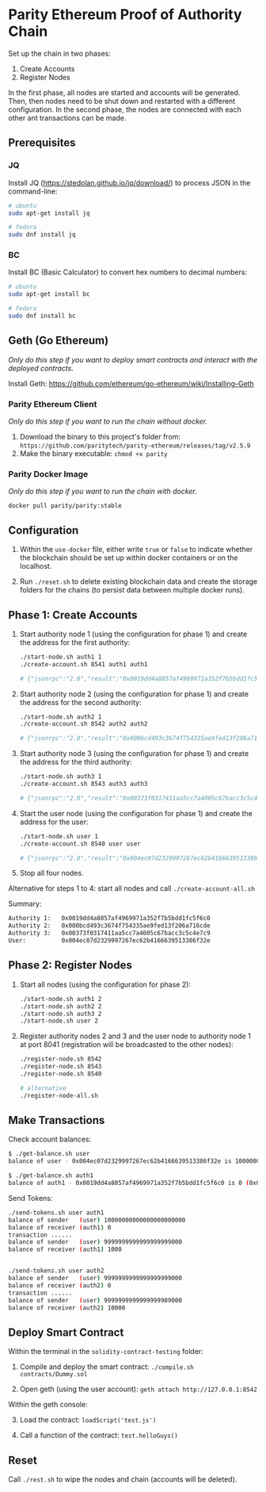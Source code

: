 # Parity Ethereum Proof of Authority Chain

Set up the chain in two phases:

1. Create Accounts
2. Register Nodes

In the first phase, all nodes are started and accounts will be generated. Then, then nodes need to be shut down and restarted with a different configuration. In the second phase, the nodes are connected with each other ant transactions can be made.

## Prerequisites

### JQ

Install JQ (https://stedolan.github.io/jq/download/) to process JSON in the command-line:

```bash
# ubuntu
sudo apt-get install jq

# fedora
sudo dnf install jq
```

### BC

Install BC (Basic Calculator) to convert hex numbers to decimal numbers:

```bash
# ubuntu
sudo apt-get install bc

# fedora
sudo dnf install bc
```

## Geth (Go Ethereum)

_Only do this step if you want to deploy smart contracts and interact with the deployed contracts._

Install Geth: https://github.com/ethereum/go-ethereum/wiki/Installing-Geth

### Parity Ethereum Client

_Only do this step if you want to run the chain without docker._

1. Download the binary to this project's folder from:
   `https://github.com/paritytech/parity-ethereum/releases/tag/v2.5.9`
2. Make the binary executable:
   `chmod +x parity`

### Parity Docker Image

_Only do this step if you want to run the chain with docker._

`docker pull parity/parity:stable`

## Configuration

1. Within the `use-docker` file, either write `true` or `false` to indicate whether the blockchain should be set up within docker containers or on the localhost.

2. Run `./reset.sh` to delete existing blockchain data and create the storage folders for the chains (to persist data between multiple docker runs).

## Phase 1: Create Accounts

1. Start authority node 1 (using the configuration for phase 1) and create the address for the first authority:

   ```bash
   ./start-node.sh auth1 1
   ./create-account.sh 8541 auth1 auth1

   # {"jsonrpc":"2.0","result":"0x0019dd4a8857af4969971a352f7b5bdd1fc5f6c0","id":0}
   ```

2. Start authority node 2 (using the configuration for phase 1) and create the address for the second authority:

   ```bash
   ./start-node.sh auth2 1
   ./create-account.sh 8542 auth2 auth2

   # {"jsonrpc":"2.0","result":"0x000bcd493c3674f754335ae9fed13f206a716cde","id":0}
   ```

3. Start authority node 3 (using the configuration for phase 1) and create the address for the third authority:

   ```bash
   ./start-node.sh auth3 1
   ./create-account.sh 8543 auth3 auth3

   # {"jsonrpc":"2.0","result":"0x00373f0317411aa5cc7a4005c67bacc3c5c4e7c9","id":0}
   ```

4. Start the user node (using the configuration for phase 1) and create the address for the user:

   ```bash
   ./start-node.sh user 1
   ./create-account.sh 8540 user user

   # {"jsonrpc":"2.0","result":"0x004ec07d2329997267ec62b4166639513386f32e","id":0}
   ```

5. Stop all four nodes.

Alternative for steps 1 to 4: start all nodes and call `./create-account-all.sh`

Summary:

```bash
Authority 1:   0x0019dd4a8857af4969971a352f7b5bdd1fc5f6c0
Authority 2:   0x000bcd493c3674f754335ae9fed13f206a716cde
Authority 3:   0x00373f0317411aa5cc7a4005c67bacc3c5c4e7c9
User:          0x004ec07d2329997267ec62b4166639513386f32e
```

## Phase 2: Register Nodes

1. Start all nodes (using the configuration for phase 2):

   ```bash
   ./start-node.sh auth1 2
   ./start-node.sh auth2 2
   ./start-node.sh auth3 2
   ./start-node.sh user 2
   ```

2. Register authority nodes 2 and 3 and the user node to authority node 1 at port 8041 (registration will be broadcasted to the other nodes):

    ```bash
    ./register-node.sh 8542
    ./register-node.sh 8543
    ./register-node.sh 8540

    # alternative
    ./register-node-all.sh
    ```

## Make Transactions

Check account balances:

```bash
$ ./get-balance.sh user
balance of user - 0x004ec07d2329997267ec62b4166639513386f32e is 10000000000000000000000 (0x21e19e0c9bab2400000)

$ ./get-balance.sh auth1
balance of auth1 - 0x0019dd4a8857af4969971a352f7b5bdd1fc5f6c0 is 0 (0x0)
```

Send Tokens:

```bash
./send-tokens.sh user auth1
balance of sender   (user) 10000000000000000000000
balance of receiver (auth1) 0
transaction ......
balance of sender   (user) 9999999999999999999000
balance of receiver (auth1) 1000


./send-tokens.sh user auth2
balance of sender   (user) 9999999999999999999000
balance of receiver (auth2) 0
transaction ......
balance of sender   (user) 9999999999999999989000
balance of receiver (auth2) 10000
```

## Deploy Smart Contract

Within the terminal in the `solidity-contract-testing` folder:

1. Compile and deploy the smart contract: `./compile.sh contracts/Dummy.sol`

2. Open geth (using the user account): `geth attach http://127.0.0.1:8542`

Within the geth console:

3. Load the contract: `loadScript('test.js')`

4. Call a function of the contract: `test.helloGuys()`

## Reset

Call `./rest.sh` to wipe the nodes and chain (accounts will be deleted).
